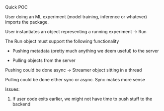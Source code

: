 Quick POC

User doing an ML experiment (model training, inference or whatever) imports the
package.

User instantiates an object representing a running experiment -> Run

The Run object must support the following functionality

- Pushing metadata (pretty much anything we deem useful) to the server

- Pulling objects from the server

Pushing could be done async -> Streamer object sitting in a thread

Pulling could be done either sync or async. Sync makes more sense 


Issues:
1. If user code exits earlier, we might not have time to push stuff 
to the backend